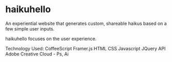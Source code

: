 # haikuhello
An experiential website that generates custom, shareable haikus based on a few simple user inputs.

haikuhello focuses on the user experience.


Technology Used:
CoffeeScript
Framer.js
HTML
CSS
Javascript
JQuery
API
Adobe Creative Cloud - Ps, Ai
